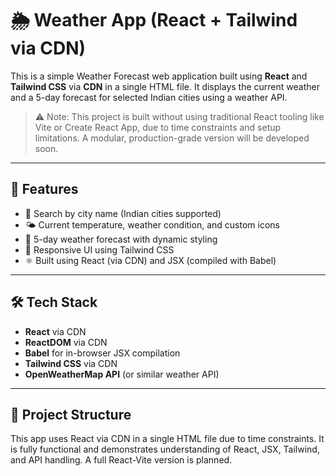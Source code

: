 # 🌦️ Weather App (React + Tailwind via CDN)

This is a simple Weather Forecast web application built using **React** and **Tailwind CSS** via **CDN** in a single HTML file. It displays the current weather and a 5-day forecast for selected Indian cities using a weather API.

> ⚠️ Note: This project is built without using traditional React tooling like Vite or Create React App, due to time constraints and setup limitations. A modular, production-grade version will be developed soon.

---

## 🚀 Features

- 📍 Search by city name (Indian cities supported)
- 🌤️ Current temperature, weather condition, and custom icons
- 📅 5-day weather forecast with dynamic styling
- 🎨 Responsive UI using Tailwind CSS
- ⚛️ Built using React (via CDN) and JSX (compiled with Babel)

---

## 🛠️ Tech Stack

- **React** via CDN
- **ReactDOM** via CDN
- **Babel** for in-browser JSX compilation
- **Tailwind CSS** via CDN
- **OpenWeatherMap API** (or similar weather API)

---

## 📂 Project Structure

This app uses React via CDN in a single HTML file due to time constraints. It is fully functional and demonstrates understanding of React, JSX, Tailwind, and API handling. A full React-Vite version is planned.

